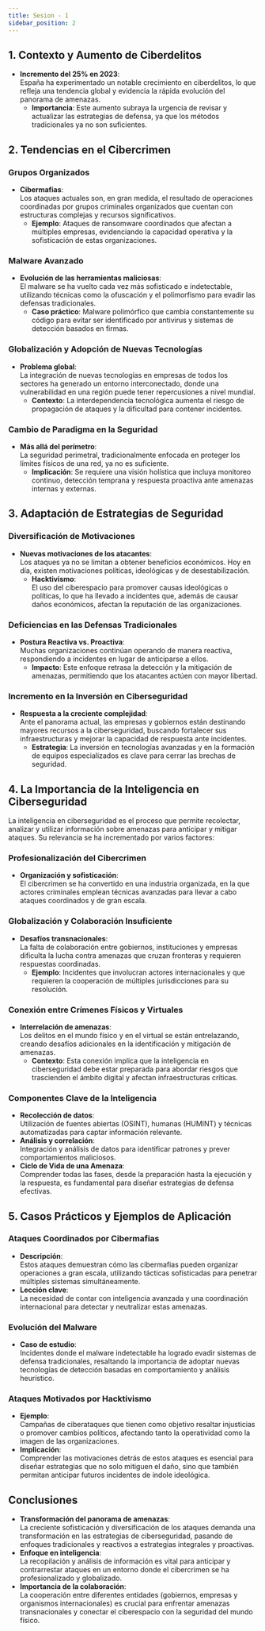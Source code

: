 ```yaml
---
title: Sesion - 1
sidebar_position: 2
---
```


## 1. Contexto y Aumento de Ciberdelitos

- **Incremento del 25% en 2023**:  
  España ha experimentado un notable crecimiento en ciberdelitos, lo que refleja una tendencia global y evidencia la rápida evolución del panorama de amenazas.
  - **Importancia**: Este aumento subraya la urgencia de revisar y actualizar las estrategias de defensa, ya que los métodos tradicionales ya no son suficientes.

## 2. Tendencias en el Cibercrimen

### Grupos Organizados

- **Cibermafias**:  
  Los ataques actuales son, en gran medida, el resultado de operaciones coordinadas por grupos criminales organizados que cuentan con estructuras complejas y recursos significativos.
  - **Ejemplo**: Ataques de ransomware coordinados que afectan a múltiples empresas, evidenciando la capacidad operativa y la sofisticación de estas organizaciones.

### Malware Avanzado

- **Evolución de las herramientas maliciosas**:  
  El malware se ha vuelto cada vez más sofisticado e indetectable, utilizando técnicas como la ofuscación y el polimorfismo para evadir las defensas tradicionales.
  - **Caso práctico**: Malware polimórfico que cambia constantemente su código para evitar ser identificado por antivirus y sistemas de detección basados en firmas.

### Globalización y Adopción de Nuevas Tecnologías

- **Problema global**:  
  La integración de nuevas tecnologías en empresas de todos los sectores ha generado un entorno interconectado, donde una vulnerabilidad en una región puede tener repercusiones a nivel mundial.
  - **Contexto**: La interdependencia tecnológica aumenta el riesgo de propagación de ataques y la dificultad para contener incidentes.

### Cambio de Paradigma en la Seguridad

- **Más allá del perímetro**:  
  La seguridad perimetral, tradicionalmente enfocada en proteger los límites físicos de una red, ya no es suficiente.
  - **Implicación**: Se requiere una visión holística que incluya monitoreo continuo, detección temprana y respuesta proactiva ante amenazas internas y externas.

## 3. Adaptación de Estrategias de Seguridad

### Diversificación de Motivaciones

- **Nuevas motivaciones de los atacantes**:  
  Los ataques ya no se limitan a obtener beneficios económicos. Hoy en día, existen motivaciones políticas, ideológicas y de desestabilización.
  - **Hacktivismo**:  
    El uso del ciberespacio para promover causas ideológicas o políticas, lo que ha llevado a incidentes que, además de causar daños económicos, afectan la reputación de las organizaciones.

### Deficiencias en las Defensas Tradicionales

- **Postura Reactiva vs. Proactiva**:  
  Muchas organizaciones continúan operando de manera reactiva, respondiendo a incidentes en lugar de anticiparse a ellos.
  - **Impacto**: Este enfoque retrasa la detección y la mitigación de amenazas, permitiendo que los atacantes actúen con mayor libertad.

### Incremento en la Inversión en Ciberseguridad

- **Respuesta a la creciente complejidad**:  
  Ante el panorama actual, las empresas y gobiernos están destinando mayores recursos a la ciberseguridad, buscando fortalecer sus infraestructuras y mejorar la capacidad de respuesta ante incidentes.
  - **Estrategia**: La inversión en tecnologías avanzadas y en la formación de equipos especializados es clave para cerrar las brechas de seguridad.

## 4. La Importancia de la Inteligencia en Ciberseguridad

La inteligencia en ciberseguridad es el proceso que permite recolectar, analizar y utilizar información sobre amenazas para anticipar y mitigar ataques. Su relevancia se ha incrementado por varios factores:

### Profesionalización del Cibercrimen

- **Organización y sofisticación**:  
  El cibercrimen se ha convertido en una industria organizada, en la que actores criminales emplean técnicas avanzadas para llevar a cabo ataques coordinados y de gran escala.

### Globalización y Colaboración Insuficiente

- **Desafíos transnacionales**:  
  La falta de colaboración entre gobiernos, instituciones y empresas dificulta la lucha contra amenazas que cruzan fronteras y requieren respuestas coordinadas.
  - **Ejemplo**: Incidentes que involucran actores internacionales y que requieren la cooperación de múltiples jurisdicciones para su resolución.

### Conexión entre Crímenes Físicos y Virtuales

- **Interrelación de amenazas**:  
  Los delitos en el mundo físico y en el virtual se están entrelazando, creando desafíos adicionales en la identificación y mitigación de amenazas.
  - **Contexto**: Esta conexión implica que la inteligencia en ciberseguridad debe estar preparada para abordar riesgos que trascienden el ámbito digital y afectan infraestructuras críticas.

### Componentes Clave de la Inteligencia

- **Recolección de datos**:  
  Utilización de fuentes abiertas (OSINT), humanas (HUMINT) y técnicas automatizadas para captar información relevante.
- **Análisis y correlación**:  
  Integración y análisis de datos para identificar patrones y prever comportamientos maliciosos.
- **Ciclo de Vida de una Amenaza**:  
  Comprender todas las fases, desde la preparación hasta la ejecución y la respuesta, es fundamental para diseñar estrategias de defensa efectivas.

## 5. Casos Prácticos y Ejemplos de Aplicación

### Ataques Coordinados por Cibermafias

- **Descripción**:  
  Estos ataques demuestran cómo las cibermafias pueden organizar operaciones a gran escala, utilizando tácticas sofisticadas para penetrar múltiples sistemas simultáneamente.
- **Lección clave**:  
  La necesidad de contar con inteligencia avanzada y una coordinación internacional para detectar y neutralizar estas amenazas.

### Evolución del Malware

- **Caso de estudio**:  
  Incidentes donde el malware indetectable ha logrado evadir sistemas de defensa tradicionales, resaltando la importancia de adoptar nuevas tecnologías de detección basadas en comportamiento y análisis heurístico.

### Ataques Motivados por Hacktivismo

- **Ejemplo**:  
  Campañas de ciberataques que tienen como objetivo resaltar injusticias o promover cambios políticos, afectando tanto la operatividad como la imagen de las organizaciones.
- **Implicación**:  
  Comprender las motivaciones detrás de estos ataques es esencial para diseñar estrategias que no solo mitiguen el daño, sino que también permitan anticipar futuros incidentes de índole ideológica.

## Conclusiones

- **Transformación del panorama de amenazas**:  
  La creciente sofisticación y diversificación de los ataques demanda una transformación en las estrategias de ciberseguridad, pasando de enfoques tradicionales y reactivos a estrategias integrales y proactivas.
- **Enfoque en inteligencia**:  
  La recopilación y análisis de información es vital para anticipar y contrarrestar ataques en un entorno donde el cibercrimen se ha profesionalizado y globalizado.
- **Importancia de la colaboración**:  
  La cooperación entre diferentes entidades (gobiernos, empresas y organismos internacionales) es crucial para enfrentar amenazas transnacionales y conectar el ciberespacio con la seguridad del mundo físico.

